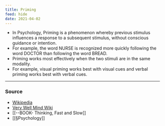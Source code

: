 ```yaml
---
title: Priming
feed: hide
date: 2021-04-02
---
```


- In Psychology, Priming is a phenomenon whereby previous stimulus influences a response to a subsequent stimulus, without conscious guidance or intention.
- For example, the word NURSE is recognized more quickly following the word DOCTOR than following the word BREAD. 
- Priming works most effectively when the two stimuli are in the same modality. 
- For example, visual priming works best with visual cues and verbal priming works best with verbal cues.

--- 
### Source
- [Wikipedia](https://en.wikipedia.org/wiki/Priming_(psychology))
- [Very Well Mind Wiki](https://www.verywellmind.com/priming-and-the-psychology-of-memory-4173092)
- [[--BOOK- Thinking, Fast and Slow]]  
- [[§Psychology]]